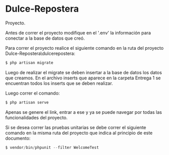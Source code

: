 # Dulce-Repostera
Proyecto.

Antes de correr el proyecto modifique en el '.env' la información para conectar a la base de datos que creó.

Para correr el proyecto realice el siguiente comando en la ruta del proyecto Dulce-Repostera\dulcerepostera:

```php
$ php artisan migrate
```

Luego de realizar el migrate se deben insertar a la base de datos los datos que creamos. En el archivo inserts que aparece en la carpeta Entrega 1 se encuentran todos los inserts que se deben realizar.

Luego correr el comando:

```php
$ php artisan serve
```

Apenas se genere el link, entrar a ese y ya se puede navegar por todas las funcionalidades del proyecto.

Si se desea correr las pruebas unitarias se debe correr el siguiente comando en la misma ruta del proyecto que indica al principio de este documento:

```php
$ vendor/bin/phpunit --filter WelcomeTest
```